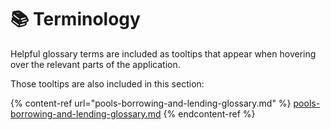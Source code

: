 # 📚 Terminology

Helpful glossary terms are included as tooltips that appear when hovering over the relevant parts of the application.&#x20;

Those tooltips are also included in this section:

{% content-ref url="pools-borrowing-and-lending-glossary.md" %}
[pools-borrowing-and-lending-glossary.md](pools-borrowing-and-lending-glossary.md)
{% endcontent-ref %}

